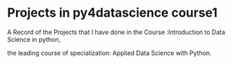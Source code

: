 # Projects in py4datascience course1

 A Record of the Projects that I have done in the Course :Introduction to Data Science in python,

 the leading course of specialization: Applied Data Science with Python.

 

